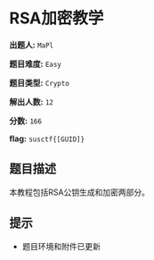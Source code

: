 # RSA加密教学

**出题人:** `MaPl`

**题目难度:** `Easy`

**题目类型:** `Crypto`

**解出人数:** `12`

**分数:** `166`

**flag:** `susctf{[GUID]}`

## 题目描述

本教程包括RSA公钥生成和加密两部分。


## 提示

- 题目环境和附件已更新

            